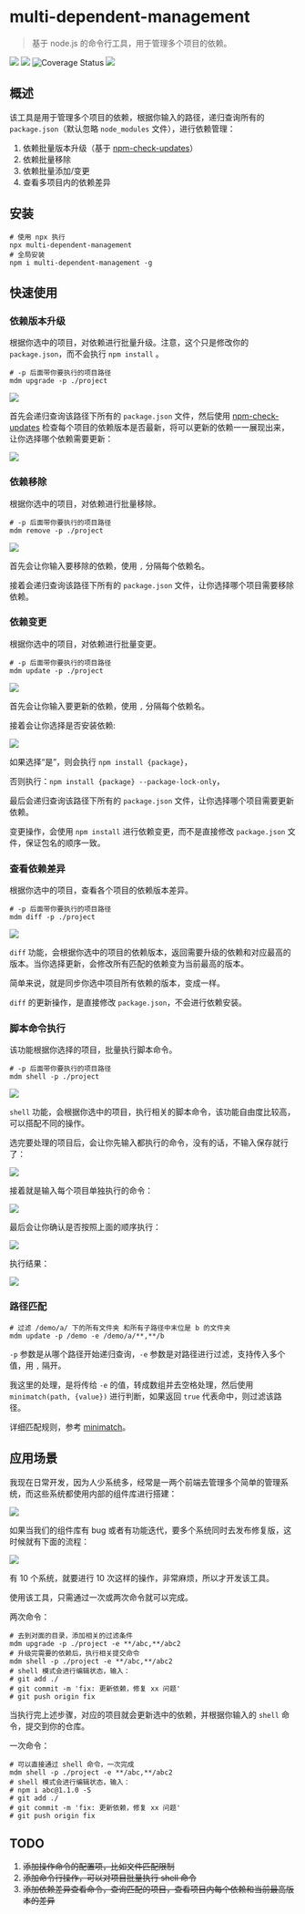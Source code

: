 # multi-dependent-management

>基于 node.js 的命令行工具，用于管理多个项目的依赖。

![](https://img.shields.io/npm/l/multi-dependent-management) ![](https://app.travis-ci.com/rni-l/multi-dependent-management.svg?branch=master) ![Coverage Status](https://coveralls.io/repos/github/rni-l/multi-dependent-management/badge.svg) ![](https://img.shields.io/github/languages/code-size/rni-l/multi-dependent-management)

## 概述

该工具是用于管理多个项目的依赖，根据你输入的路径，递归查询所有的 `package.json`（默认忽略 `node_modules` 文件），进行依赖管理：

1. 依赖批量版本升级（基于 [npm-check-updates](https://github.com/raineorshine/npm-check-updates)）
2. 依赖批量移除
3. 依赖批量添加/变更
4. 查看多项目内的依赖差异

## 安装

```shell
# 使用 npx 执行
npx multi-dependent-management
# 全局安装
npm i multi-dependent-management -g

```



## 快速使用

### 依赖版本升级

根据你选中的项目，对依赖进行批量升级。注意，这个只是修改你的 `package.json`，而不会执行 `npm install` 。

```shell
# -p 后面带你要执行的项目路径
mdm upgrade -p ./project
```

![](./docs/assets/upgrade01.gif)

首先会递归查询该路径下所有的 `package.json` 文件，然后使用 [npm-check-updates](https://github.com/raineorshine/npm-check-updates) 检查每个项目的依赖版本是否最新，将可以更新的依赖一一展现出来，让你选择哪个依赖需要更新：

![](./docs/assets/upgrade02.jpg)



### 依赖移除

根据你选中的项目，对依赖进行批量移除。

```shell
# -p 后面带你要执行的项目路径
mdm remove -p ./project
```

![](./docs/assets/remove01.gif)

首先会让你输入要移除的依赖，使用 `,` 分隔每个依赖名。

接着会递归查询该路径下所有的 `package.json` 文件，让你选择哪个项目需要移除依赖。



### 依赖变更

根据你选中的项目，对依赖进行批量变更。

```shell
# -p 后面带你要执行的项目路径
mdm update -p ./project
```

![](./docs/assets/update01.gif)

首先会让你输入要更新的依赖，使用 `,` 分隔每个依赖名。

接着会让你选择是否安装依赖:

![](./docs/assets/update02.jpg)

如果选择“是”，则会执行 `npm install {package}`，

否则执行：`npm install {package} --package-lock-only`，

最后会递归查询该路径下所有的 `package.json` 文件，让你选择哪个项目需要更新依赖。

变更操作，会使用 `npm install` 进行依赖变更，而不是直接修改 `package.json` 文件，保证包名的顺序一致。

### 查看依赖差异

根据你选中的项目，查看各个项目的依赖版本差异。

```shell
# -p 后面带你要执行的项目路径
mdm diff -p ./project
```

![](./docs/assets/diff01.gif)

`diff` 功能，会根据你选中的项目的依赖版本，返回需要升级的依赖和对应最高的版本。当你选择更新，会修改所有匹配的依赖变为当前最高的版本。

简单来说，就是同步你选中项目所有依赖的版本，变成一样。

`diff` 的更新操作，是直接修改 `package.json`，不会进行依赖安装。



### 脚本命令执行

该功能根据你选择的项目，批量执行脚本命令。

```shell
# -p 后面带你要执行的项目路径
mdm shell -p ./project
```

![](./docs/assets/shell01.gif)

`shell` 功能，会根据你选中的项目，执行相关的脚本命令，该功能自由度比较高，可以搭配不同的操作。

选完要处理的项目后，会让你先输入都执行的命令，没有的话，不输入保存就行了：

![](./docs/assets/shell02.jpg)

接着就是输入每个项目单独执行的命令：

![](./docs/assets/shell03.jpg)

最后会让你确认是否按照上面的顺序执行：

![](./docs/assets/shell04.jpg)

执行结果：

![](./docs/assets/shell05.jpg)



### 路径匹配

```shell
# 过滤 /demo/a/ 下的所有文件夹 和所有子路径中末位是 b 的文件夹
mdm update -p /demo -e /demo/a/**,**/b
```

`-p` 参数是从哪个路径开始递归查询，`-e` 参数是对路径进行过滤，支持传入多个值，用 `,` 隔开。

我这里的处理，是将传给 `-e` 的值，转成数组并去空格处理，然后使用 `minimatch(path, {value})` 进行判断，如果返回 `true` 代表命中，则过滤该路径。

详细匹配规则，参考 [minimatch](https://github.com/isaacs/minimatch)。

## 应用场景

我现在日常开发，因为人少系统多，经常是一两个前端去管理多个简单的管理系统，而这些系统都使用内部的组件库进行搭建：

![](./docs/assets/p2.jpg)

如果当我们的组件库有 bug 或者有功能迭代，要多个系统同时去发布修复版，这时候就有下面的流程：

![](./docs/assets/p3.jpg)

有 10  个系统，就要进行 10 次这样的操作，非常麻烦，所以才开发该工具。

使用该工具，只需通过一次或两次命令就可以完成。

两次命令：

```shell
# 去到对面的目录，添加相关的过滤条件
mdm upgrade -p ./project -e **/abc,**/abc2
# 升级完需要的依赖后，执行相关提交命令
mdm shell -p ./project -e **/abc,**/abc2
# shell 模式会进行编辑状态，输入：
# git add ./
# git commit -m 'fix: 更新依赖，修复 xx 问题'
# git push origin fix
```

当执行完上述步骤，对应的项目就会更新选中的依赖，并根据你输入的 `shell` 命令，提交到你的仓库。

一次命令：

```shell
# 可以直接通过 shell 命令，一次完成
mdm shell -p ./project -e **/abc,**/abc2
# shell 模式会进行编辑状态，输入：
# npm i abc@1.1.0 -S
# git add ./
# git commit -m 'fix: 更新依赖，修复 xx 问题'
# git push origin fix
```


## TODO

1. ~~添加操作命令的配置项，比如文件匹配限制~~
2. ~~添加命令行操作，可以对项目批量执行 shell 命令~~
3. ~~添加依赖差异查看命令，查询匹配的项目，查看项目内每个依赖和当前最高版本的差异~~
